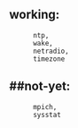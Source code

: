 working:
--------
          ntp,
          wake,
          netradio,
          timezone
          
##not-yet:
----------
          mpich,
          sysstat
